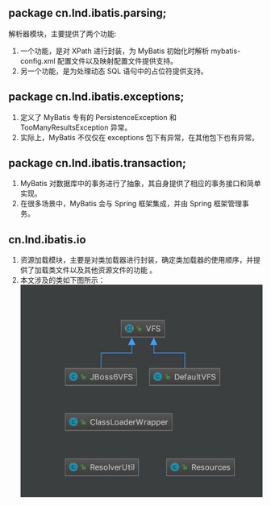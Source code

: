 ## package cn.lnd.ibatis.parsing;
解析器模块，主要提供了两个功能:
1. 一个功能，是对 XPath 进行封装，为 MyBatis 初始化时解析 mybatis-config.xml 配置文件以及映射配置文件提供支持。
2. 另一个功能，是为处理动态 SQL 语句中的占位符提供支持。

## package cn.lnd.ibatis.exceptions;
1. 定义了 MyBatis 专有的 PersistenceException 和 TooManyResultsException 异常。
2. 实际上，MyBatis 不仅仅在 exceptions 包下有异常，在其他包下也有异常。

## package cn.lnd.ibatis.transaction;
1. MyBatis 对数据库中的事务进行了抽象，其自身提供了相应的事务接口和简单实现。
2. 在很多场景中，MyBatis 会与 Spring 框架集成，并由 Spring 框架管理事务。

## cn.lnd.ibatis.io
1. 资源加载模块，主要是对类加载器进行封装，确定类加载器的使用顺序，并提供了加载类文件以及其他资源文件的功能 。
2. 本文涉及的类如下图所示：
![img_1.png](img_1.png)